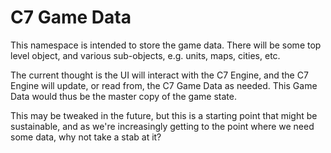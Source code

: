 # C7 Game Data

This namespace is intended to store the game data.  There will be some top level object, and various sub-objects, e.g. units, maps, cities, etc.

The current thought is the UI will interact with the C7 Engine, and the C7 Engine will update, or read from, the C7 Game Data as needed.  This Game Data would thus be the master copy of the game state.

This may be tweaked in the future, but this is a starting point that might be sustainable, and as we're increasingly getting to the point where we need some data, why not take a stab at it?